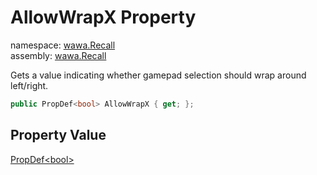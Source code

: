 # AllowWrapX Property

namespace: [wawa\.Recall](../../wawa.Recall.md)<br />
assembly: [wawa\.Recall](../../../wawa.Recall.md)

Gets a value indicating whether gamepad selection should wrap around left/right\.

```csharp
public PropDef<bool> AllowWrapX { get; };
```

## Property Value

[PropDef\<bool\>](../../../wawa.Recall/wawa.Recall/PropDef\`1.md)

